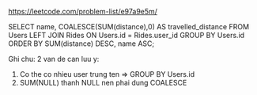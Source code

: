 https://leetcode.com/problem-list/e97a9e5m/

SELECT name, COALESCE(SUM(distance),0) AS travelled_distance
FROM Users LEFT JOIN Rides ON Users.id = Rides.user_id GROUP BY Users.id ORDER BY SUM(distance) DESC, name ASC;

Ghi chu: 2 van de can luu y:
1) Co the co nhieu user trung ten => GROUP BY Users.id
2) SUM(NULL) thanh NULL nen phai dung COALESCE
